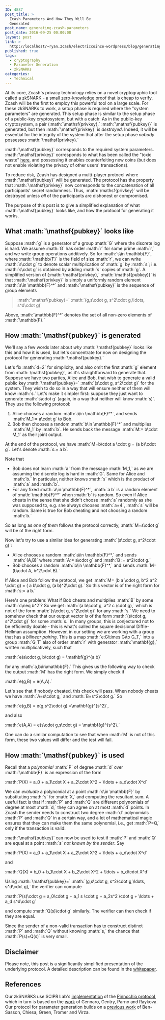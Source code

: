 ```yaml
---
ID: 4887
post_title: >
  Zcash Parameters And How They Will Be
  Generated
post_name: generating-zcash-parameters
post_date: 2016-09-25 00:00:00
layout: post
link: >
  http://localhost/~ryan.zcash/electriccoinco-wordpress/blog/generating-zcash-parameters/
published: true
tags:
  - cryptography
  - Parameter Generation
  - zkSNARKs
categories:
  - Technical
---
```

<p>At its core, Zcash's privacy technology relies on a novel cryptographic tool called a zkSNARK - a small <a href="https://en.wikipedia.org/wiki/Zero-knowledge_proof">zero-knowledge proof</a> that is cheap to verify. Zcash will be the first to employ this powerful tool on a large scale. For these zkSNARKs to work, a setup phase is required where the "system parameters" are generated. This setup phase is similar to the setup phase of a public-key cryptosystem, but with a catch: As in the public-key cryptosystem, a pair (:math:`\mathsf{privkey},` :math:`\mathsf{pubkey)}` is generated, but then :math:`\mathsf{privkey}` is <em>destroyed</em>. Indeed, it will be essential for the integrity of the system that after the setup phase <em>nobody</em> possesses :math:`\mathsf{privkey}.`</p>
<p>:math:`\mathsf{pubkey}` corresponds to the required system parameters. :math:`\mathsf{privkey}` corresponds to what has been called the "toxic waste" <a href="/blog/snark-parameters/">here</a>, and possessing it enables counterfeiting new coins (but does not enable violating the privacy of other users' transactions).</p>
<p>To reduce risk, Zcash has designed a multi-player protocol where :math:`\mathsf{pubkey}` will be generated. The protocol has the property that :math:`\mathsf{privkey}` now corresponds to the concatenation of all participants' secret randomness. Thus, :math:`\mathsf{privkey}` will be destroyed unless <em>all</em> of the participants are dishonest or compromised.</p>
<p>The purpose of this post is to give a simplified explanation of what :math:`\mathsf{pubkey}` looks like, and how the protocol for generating it works.</p>
<h2>What :math:`\mathsf{pubkey}` looks like</h2>
<p>Suppose :math:`g` is a generator of a group :math:`G` where the discrete log is hard. We assume :math:`G` has order :math:`r` for some prime :math:`r,` and we write group operations additively. So for :math:`s\in \mathbb{F}`, where :math:`\mathbb{F}` is the field of size :math:`r`, we can write :math:`s\cdot g` to denote scalar multiplication of :math:`g` by :math:`s`; i.e. :math:`s\cdot g` is obtained by adding :math:`s` copies of :math:`g`. A simplified version of (:math:`\mathsf{privkey},` :math:`\mathsf{pubkey)}` is that :math:`\mathsf{privkey}` is simply a uniformly random element :math:`s\in \mathbb{F}^*` and :math:`\mathsf{pubkey}` is the sequence of group elements</p>
<blockquote><p>:math:`\mathsf{pubkey}=` :math:`(g,s\cdot g, s^2\cdot g,\ldots, s^d\cdot g)`</p></blockquote>
<p>Above, :math:`\mathbb{F}^*` denotes the set of all non-zero elements of :math:`\mathbb{F}.`</p>
<h2>How :math:`\mathsf{pubkey}` is generated</h2>
<p>We'll say a few words later about <em>why</em> :math:`\mathsf{pubkey}` looks like this and how it is used, but let's concentrate for now on designing the protocol for generating :math:`\mathsf{pubkey}.`</p>
<p>Let's fix :math:`d=2` for simplicity; and also omit the first :math:`g` element from :math:`\mathsf{pubkey}`, as it's straightforward to generate that. Suppose we have two parties, Alice and Bob, that wish to generate a valid public key :math:`\mathsf{pubkey}=` :math:`(s\cdot g, s^2\cdot g)` for the system. They wish to do so in a way that will ensure neither of them will know :math:`s.` Let's make it simpler first: suppose they just want to generate :math:`s\cdot g` (again, in a way that neither will know :math:`s)`. They use the following protocol:</p>
<ol>
<li>Alice chooses a random :math:`a\in \mathbb{F}^*`, and sends :math:`M_1:= a\cdot g` to Bob.</li>
<li>Bob then chooses a random :math:`b\in \mathbb{F}^*` and multiplies :math:`M_1` by :math:`b`. He sends back the message :math:`M:= b\cdot M_1` as their joint output.</li>
</ol>
<p>At the end of the protocol, we have :math:`M=b\cdot a \cdot g = (a b)\cdot g`. Let's denote :math:`s:= a b`.</p>
<p>Note that</p>
<ul>
<li>Bob does not learn :math:`a` from the message :math:`M_1,` as we are assuming the discrete log is hard in :math:`G`. Same for Alice and :math:`b.` In particular, neither knows :math:`s` which is the product of :math:`a` and :math:`b`.</li>
<li>For any fixed :math:`a\in \mathbb{F}^*`, :math:`a b` is a random element of :math:`\mathbb{F}^*` when :math:`b` is random. So even if Alice cheats in the sense that she didn't choose :math:`a` randomly as she was supposed to, e.g. she always chooses :math:`a=4`, :math:`s` will be random. Same is true for Bob cheating and not choosing a random :math:`b.`</li>
</ul>
<p>So as long as <em>one of them</em> follows the protocol correctly, :math:`M=s\cdot g` will be of the right form.</p>
<p>Now let's try to use a similar idea for generating :math:`(s\cdot g, s^2\cdot g)`:</p>
<ul>
<li>Alice chooses a random :math:`a\in \mathbb{F}^*,` and sends :math:`(A,B)` where :math:`A:= a\cdot g` and :math:`B := a^2\cdot g.`</li>
<li>Bob chooses a random :math:`b\in \mathbb{F}^*,` and sends :math:`M=(b\cdot A, b^2\cdot B).`</li>
</ul>
<p>If Alice and Bob follow the protocol, we get :math:`M= (b a \cdot g, b^2 a^2 \cdot g) = ( a b\cdot g, (a b)^2\cdot g).` So this vector is of the right form for :math:`s:= a b.`</p>
<p>Here's one problem: What if Bob cheats and multiplies :math:`B` by some :math:`c\neq b^2`? So we get :math:`(a b\cdot g, a^2 c \cdot g),` which is not of the form :math:`(s\cdot g, s^2\cdot g)` for any :math:`s.` We need to somehow check that our output vector <em>is</em> of the form :math:`(s\cdot g, s^2\cdot g)` for some :math:`s.` In many groups, this is conjectured not to be efficiently doable - this is what's called the square decisional Diffie-Hellman assumption. However, in our setting we are working with a group that has a <em>bilinear pairing</em>. This is a map :math:`e:G\times G\to G_T,` into a group :math:`G_T` also of order :math:`r` with generator :math:`\mathbf{g},` written multiplicatively, such that</p>
<p>:math:`e(a\cdot g, b\cdot g) = \mathbf{g}^{a b}`</p>
<p>for any :math:`a,b\in\mathbb{F}.` This gives us the following way to check the output :math:`M` has the right form. We simply check if</p>
<p>:math:`e(g,B) = e(A,A).`</p>
<p>Let's see that if nobody cheated, this check will pass. When nobody cheats we have :math:`A=s\cdot g,` and :math:`B=s^2\cdot g.` So</p>
<p>:math:`e(g,B) = e(g,s^2\cdot g) =\mathbf{g}^{s^2}`,</p>
<p>and also</p>
<p>:math:`e(A,A) = e(s\cdot g,s\cdot g) = \mathbf{g}^{s^2}.`</p>
<p>One can do a similar computation to see that when :math:`M` is not of this form, these two values will differ and the test will fail.</p>
<h2>How :math:`\mathsf{pubkey}` is used</h2>
<p>Recall that a <em>polynomial</em> :math:`P` of degree :math:`d` over :math:`\mathbb{F}` is an expression of the form</p>
<p>:math:`P(X) = a_0 + a_1\cdot X + a_2\cdot X^2 + \ldots + a_d\cdot X^d`</p>
<p>We can <em>evaluate</em> a polynomial at a point :math:`s\in \mathbb{F}` by substituting :math:`s` for :math:`X,` and computing the resultant sum. A useful fact is that if :math:`P` and :math:`Q` are different polynomials of degree at most :math:`d,` they can agree on at most :math:`d` points. In Zcash the sender needs to construct two degree :math:`d` polynomials :math:`P` and :math:`Q` in a certain way, and a lot of mathematical magic ensures that they can make them the same polynomial, i.e., get :math:`P=Q,` only if the transaction is valid.</p>
<p>:math:`\mathsf{pubkey}` can now be used to test if :math:`P` and :math:`Q` are equal at a point :math:`s` <em>not known by the sender</em>. Say</p>
<p>:math:`P(X) = a_0 + a_1\cdot X + a_2\cdot X^2 + \ldots + a_d\cdot X^d`</p>
<p>and</p>
<p>:math:`Q(X) = b_0 + b_1\cdot X + b_2\cdot X^2 + \ldots + b_d\cdot X^d`</p>
<p>Using :math:`\mathsf{pubkey}=` :math:`(g,s\cdot g, s^2\cdot g,\ldots, s^d\cdot g),` the verifier can compute</p>
<p>:math:`P(s)\cdot g = a_0\cdot g + a_1 s \cdot g + a_2s^2 \cdot g + \ldots + a_d s^d\cdot g`</p>
<p>and compute :math:`Q(s)\cdot g` similarly. The verifier can then check if they are equal.</p>
<p>Since the sender of a non-valid transaction has to construct distinct :math:`P` and :math:`Q` without knowing :math:`s,` the chance that :math:`P(s)=Q(s)` is very small.</p>
<h2>Disclaimer</h2>
<p>Please note, this post is a significantly simplified presentation of the underlying protocol. A detailed description can be found in the <a class="reference external" href="https://github.com/zcash/mpc/blob/master/whitepaper.pdf">whitepaper</a>.</p>
<h2>References</h2>
<p>Our zkSNARKS use SCIPR Lab's <a class="reference external" href="https://github.com/scipr-lab/libsnark">implementation</a> of the <a class="reference external" href="https://eprint.iacr.org/2013/279.pdf">Pinnochio protocol</a>, which in turn is based on the <a class="reference external" href="https://eprint.iacr.org/2012/215.pdf">work</a> of Gennaro, Gentry, Parno and Raykova. Our protocol for parameter generation builds on a <a class="reference external" href="http://www.ieee-security.org/TC/SP2015/papers-archived/6949a287.pdf">previous work</a> of Ben-Sasson, Chiesa, Green, Tromer and Virza.</p>

